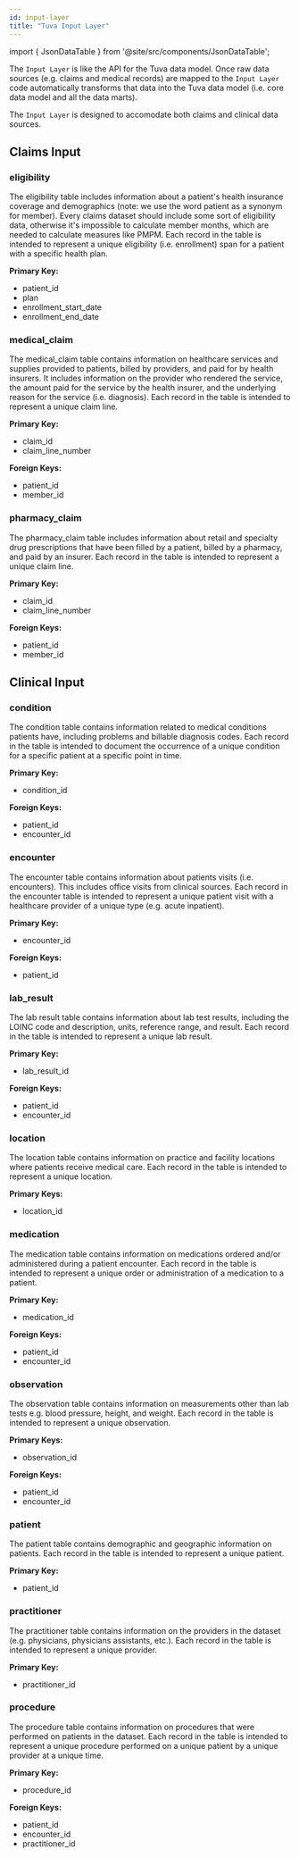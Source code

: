```yaml
---
id: input-layer
title: "Tuva Input Layer"
---
```


import { JsonDataTable } from '@site/src/components/JsonDataTable';

The `Input Layer` is like the API for the Tuva data model.  Once raw data sources (e.g. claims and medical records) are mapped to the `Input Layer` code automatically transforms that data into the Tuva data model (i.e. core data model and all the data marts).  

The `Input Layer` is designed to accomodate both claims and clinical data sources.

## Claims Input

### eligibility

The eligibility table includes information about a patient's health insurance coverage and demographics (note: we use the word patient as a synonym for member). Every claims dataset should include some sort of eligibility data, otherwise it's impossible to calculate member months, which are needed to calculate measures like PMPM.  Each record in the table is intended to represent a unique eligibility (i.e. enrollment) span for a patient with a specific health plan.

**Primary Key:**
  * patient_id
  * plan
  * enrollment_start_date
  * enrollment_end_date

<JsonDataTable jsonPath="nodes.model\.input_layer\.eligibility.columns" />

### medical_claim

The medical_claim table contains information on healthcare services and supplies provided to patients, billed by providers, and paid for by health insurers. It includes information on the provider who rendered the service, the amount paid for the service by the health insurer, and the underlying reason for the service (i.e. diagnosis).  Each record in the table is intended to represent a unique claim line.

**Primary Key:**
  * claim_id
  * claim_line_number

**Foreign Keys:**
  * patient_id
  * member_id

<JsonDataTable jsonPath="nodes.model\.input_layer\.medical_claim.columns" />

### pharmacy_claim

The pharmacy_claim table includes information about retail and specialty drug prescriptions that have been filled by a patient, billed by a pharmacy, and paid by an insurer.  Each record in the table is intended to represent a unique claim line.

**Primary Key:**
  * claim_id
  * claim_line_number

**Foreign Keys:**
  * patient_id
  * member_id

<JsonDataTable jsonPath="nodes.model\.input_layer\.pharmacy_claim.columns" />

## Clinical Input

### condition

The condition table contains information related to medical conditions patients have, including problems and billable diagnosis codes.  Each record in the table is intended to document the occurrence of a unique condition for a specific patient at a specific point in time.

**Primary Key:**
  * condition_id

**Foreign Keys:**
  * patient_id
  * encounter_id

<JsonDataTable jsonPath="nodes.model\.input_layer\.condition.columns" />

### encounter

The encounter table contains information about patients visits (i.e. encounters).  This includes office visits from clinical sources.  Each record in the encounter table is intended to represent a unique patient visit with a healthcare provider of a unique type (e.g. acute inpatient).

**Primary Key:**
  * encounter_id

**Foreign Keys:**
  * patient_id

<JsonDataTable jsonPath="nodes.model\.input_layer\.encounter.columns" />

### lab_result

The lab result table contains information about lab test results, including the LOINC code and description, units, reference range, and result.  Each record in the table is intended to represent a unique lab result.

**Primary Key:**
  * lab_result_id

**Foreign Keys:**
  * patient_id
  * encounter_id

<JsonDataTable jsonPath="nodes.model\.input_layer\.lab_result.columns" />

### location

The location table contains information on practice and facility locations where patients receive medical care.  Each record in the table is intended to represent a unique location.

**Primary Keys:**
  * location_id

<JsonDataTable jsonPath="nodes.model\.input_layer\.location.columns" />

### medication

The medication table contains information on medications ordered and/or administered during a patient encounter.  Each record in the table is intended to represent a unique order or administration of a medication to a patient.

**Primary Key:**
  * medication_id

**Foreign Keys:**
  * patient_id
  * encounter_id

<JsonDataTable jsonPath="nodes.model\.input_layer\.medication.columns" />

### observation

The observation table contains information on measurements other than lab tests e.g. blood pressure, height, and weight.  Each record in the table is intended to represent a unique observation.

**Primary Keys:**
  * observation_id

**Foreign Keys:**
  * patient_id
  * encounter_id

<JsonDataTable jsonPath="nodes.model\.input_layer\.observation.columns" />

### patient

The patient table contains demographic and geographic information on patients.  Each record in the table is intended to represent a unique patient.

**Primary Key:**
  * patient_id

<JsonDataTable jsonPath="nodes.model\.input_layer\.patient.columns" />

### practitioner

The practitioner table contains information on the providers in the dataset (e.g. physicians, physicians assistants, etc.).  Each record in the table is intended to represent a unique provider.

**Primary Key:**
  * practitioner_id

<JsonDataTable jsonPath="nodes.model\.input_layer\.practitioner.columns" />

### procedure

The procedure table contains information on procedures that were performed on patients in the dataset.  Each record in the table is intended to represent a unique procedure performed on a unique patient by a unique provider at a unique time.

**Primary Key:**
  * procedure_id

**Foreign Keys:**
  * patient_id
  * encounter_id
  * practitioner_id

<JsonDataTable jsonPath="nodes.model\.input_layer\.procedure.columns" />
